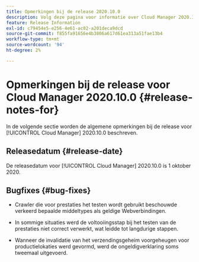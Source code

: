 ```yaml
---
title: Opmerkingen bij de release 2020.10.0
description: Volg deze pagina voor informatie over Cloud Manager 2020.10.0.
feature: Release Information
exl-id: c79454e5-e256-4e61-ac02-a201deca9dcd
source-git-commit: f855fa91656e4b3806a617d61ea313a51fae13b4
workflow-type: tm+mt
source-wordcount: '94'
ht-degree: 2%

---
```


# Opmerkingen bij de release voor Cloud Manager 2020.10.0 {#release-notes-for}

In de volgende sectie worden de algemene opmerkingen bij de release voor [!UICONTROL Cloud Manager] 2020.10.0 beschreven.

## Releasedatum {#release-date}

De releasedatum voor [!UICONTROL Cloud Manager] 2020.10.0 is 1 oktober 2020.

## Bugfixes {#bug-fixes}

* Crawler die voor prestaties het testen wordt gebruikt beschouwde verkeerd bepaalde middeltypes als geldige Webverbindingen.

* In sommige situaties werd de voltooiingsstap bij het testen van de prestaties niet correct verwerkt, wat leidde tot langdurige stappen.

* Wanneer de invalidatie van het verzendingsgeheim voorgeheugen voor productielokaties werd gevormd, werd de ongeldigverklaring soms tweemaal uitgevoerd.
